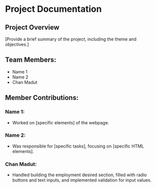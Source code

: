 # Project Documentation

## Project Overview

[Provide a brief summary of the project, including the theme and objectives.]

## Team Members:

-   Name 1
-   Name 2
-   Chan Madut

## Member Contributions:

### Name 1:

-   Worked on [specific elements] of the webpage.

### Name 2:

-   Was responsible for [specific tasks], focusing on [specific HTML elements].

### Chan Madut:

-   Handled building the employment desired section, filled with radio buttons and text inputs, and implemented validation for input values.
